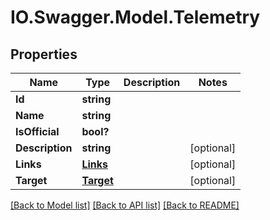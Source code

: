 # IO.Swagger.Model.Telemetry
## Properties

Name | Type | Description | Notes
------------ | ------------- | ------------- | -------------
**Id** | **string** |  | 
**Name** | **string** |  | 
**IsOfficial** | **bool?** |  | 
**Description** | **string** |  | [optional] 
**Links** | [**Links**](Links.md) |  | [optional] 
**Target** | [**Target**](Target.md) |  | [optional] 

[[Back to Model list]](../README.md#documentation-for-models) [[Back to API list]](../README.md#documentation-for-api-endpoints) [[Back to README]](../README.md)

